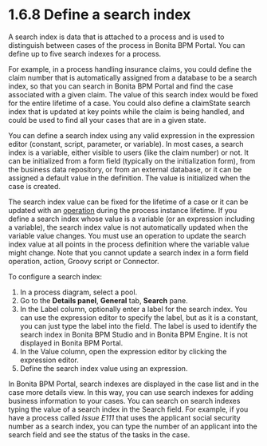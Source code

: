# 1.6.8 Define a search index

A search index is data that is attached to a process and is used to distinguish between cases of the process in Bonita BPM Portal. You can define up to five search indexes for a process.

For example, in a process handling insurance claims, you could define the claim number that is automatically assigned from a database to be a search index, so that you can 
search in Bonita BPM Portal and find the case associated with a given claim. 
The value of this search index would be fixed for the entire lifetime of a case. You could also define a claimState search index that is updated at key points while the claim is being handled, 
and could be used to find all your cases that are in a given state.

You can define a search index using any valid expression in the expression editor (constant, script, parameter, or variable). 
In most cases, a search index is a variable, either visible to users (like the claim number) or not. It can be initialized from a form field (typically on the initialization form), from the business data repository, or from an external database, 
or it can be assigned a default 
value in the definition. The value is initialized when the case is created.

The search index value can be fixed for the lifetime of a case or it can be updated with an [operation](/operations.md) during the process instance lifetime. 
If you define a search index whose value is a variable (or an expression including a variable), the search index value is not automatically updated when the variable value changes. 
You must use an operation to update the search index value at all points in the process definition where the variable value might change. 
Note that you cannot update a search index in a form field operation, action, Groovy script or Connector.

To configure a search index:

1. In a process diagram, select a pool.
2. Go to the **Details panel**, **General** tab, **Search** pane.
3. In the Label column, optionally enter a label for the search index. You can use the expression editor to specify the label, but as it is a constant, you can just type the label into the field. 
The label is used to identify the search index in Bonita BPM Studio and in Bonita BPM Engine. It is not displayed in Bonita BPM Portal.
4. In the Value column, open the expression editor by clicking the expression editor.
5. Define the search index value using an expression.

In Bonita BPM Portal, search indexes are displayed in the case list and in the case more details view. In this way, you can use search indexes for adding business information to your cases. 
You can search on search indexes typing the value of a search index in the Search field. For example, if you have a process called _Issue E111_ that uses the applicant
social security number as a search index, you can type the number of an applicant into the search field and see the status of the tasks in the case.
